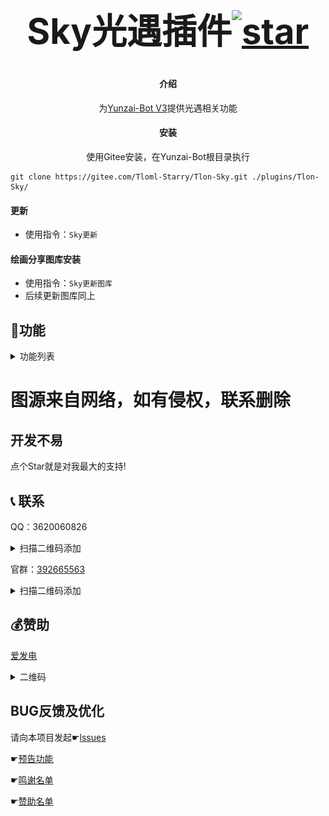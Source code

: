 # ﻿<div align="center"><h1 align="center">Sky光遇插件<a href='https://gitee.com/Tloml-Starry/SKY-GuangYu-plugin/stargazers'><img src='https://gitee.com/Tloml-Starry/SKY-GuangYu-plugin/badge/star.svg?theme=dark' alt='star'></img></a></h1></div>

#### <div align="center">介绍</div>
<div align="center">

为[Yunzai-Bot V3](https://gitee.com/Le-niao/Yunzai-Bot)提供光遇相关功能

</div>

#### <div align="center">安装</div>
<div align="center">使用Gitee安装，在Yunzai-Bot根目录执行</div>

```
git clone https://gitee.com/Tloml-Starry/Tlon-Sky.git ./plugins/Tlon-Sky/
```

#### 更新

* 使用指令：`Sky更新`

#### 绘画分享图库安装


* 使用指令：`Sky更新图库`
* 后续更新图库同上

## 🎉功能
<details>
<summary>功能列表</summary>
<p align="center">
<img width = "600" src="resource/功能列表.png">
</p>
</details>

# 图源来自网络，如有侵权，联系删除

## 开发不易

点个Star就是对我最大的支持!

## 📞 联系
QQ：3620060826
<details>
<summary>扫描二维码添加</summary>
<p align="center">
<img width = "600" src="resource/Q二维码.png">
</p>
</details>

官群：[392665563](https://jq.qq.com/?_wv=1027&k=VQAEpAlH)
<details>
<summary>扫描二维码添加</summary>
<p align="center">
<img width = "600" src="resource/群二维码.jpg">
</p>
</details>



## 💰赞助

[爱发电](https://afdian.net/a/Tloml-Starry)
<details>
<summary>二维码</summary>
<p align="center">
<img width = "600" src="resource/赞助二维码.png">
</p>
</details>

## BUG反馈及优化

请向本项目发起☛[lssues](https://gitee.com/Tloml-Starry/Tlon-Sky/issues/I6LRZ9)

☛[预告功能](https://gitee.com/Tloml-Starry/Tlon-Sky/wikis/%E9%A2%84%E5%91%8A%E5%8A%9F%E8%83%BD)

☛[鸣谢名单](https://gitee.com/Tloml-Starry/Tlon-Sky/wikis/%E9%B8%A3%E8%B0%A2%E5%90%8D%E5%8D%95)

☛[赞助名单](https://gitee.com/Tloml-Starry/Tlon-Sky/wikis/%E8%B5%9E%E5%8A%A9%E5%90%8D%E5%8D%95)